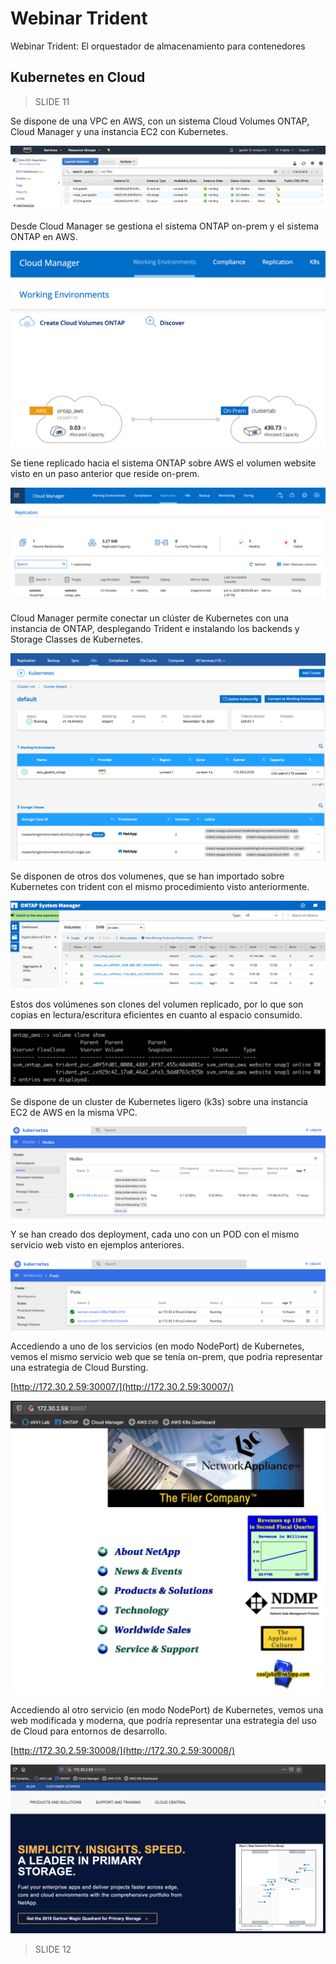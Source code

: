 # Webinar Trident
Webinar Trident: El orquestador de almacenamiento para contenedores

## Kubernetes en Cloud

>  SLIDE 11

Se dispone de una VPC en AWS, con un sistema Cloud Volumes ONTAP, Cloud Manager y una instancia EC2 con Kubernetes.

<img src="images/k8s-on-cloud-1.png">

Desde Cloud Manager se gestiona el sistema ONTAP on-prem y el sistema ONTAP en AWS.

<img src="images/k8s-on-cloud-2.png">

Se tiene replicado hacia el sistema ONTAP sobre AWS el volumen website visto en un paso anterior que reside on-prem.

<img src="images/k8s-on-cloud-3.png">

Cloud Manager permite conectar un clúster de Kubernetes con una instancia de ONTAP, desplegando Trident e instalando los backends y Storage Classes de Kubernetes.

<img src="images/k8s-on-cloud-4.png">

Se disponen de otros dos volumenes, que se han importado sobre Kubernetes con trident con el mismo procedimiento visto anteriormente.

<img src="images/k8s-on-cloud-5.png">

Estos dos volúmenes son clones del volumen replicado, por lo que son copias en lectura/escritura eficientes en cuanto al espacio consumido.

<img src="images/k8s-on-cloud-6.png">

Se dispone de un cluster de Kubernetes ligero (k3s) sobre una instancia EC2 de AWS en la misma VPC.

<img src="images/k8s-on-cloud-7.png">

Y se han creado dos deployment, cada uno con un POD con el mismo servicio web visto en ejemplos anteriores.

<img src="images/k8s-on-cloud-8.png">

Accediendo a uno de los servicios (en modo NodePort) de Kubernetes, vemos el mismo servicio web que se tenía on-prem, que podría representar una estrategia de Cloud Bursting.

[http://172.30.2.59:30007/](http://172.30.2.59:30007/)

<img src="images/k8s-on-cloud-9.png">

Accediendo al otro servicio (en modo NodePort) de Kubernetes, vemos una web modificada y moderna, que podría representar una estrategia del uso de Cloud para entornos de desarrollo.

[http://172.30.2.59:30008/](http://172.30.2.59:30008/)

<img src="images/k8s-on-cloud-10.png">

>  SLIDE 12
